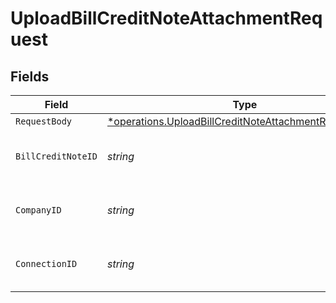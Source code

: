 # UploadBillCreditNoteAttachmentRequest


## Fields

| Field                                                                                                                                | Type                                                                                                                                 | Required                                                                                                                             | Description                                                                                                                          | Example                                                                                                                              |
| ------------------------------------------------------------------------------------------------------------------------------------ | ------------------------------------------------------------------------------------------------------------------------------------ | ------------------------------------------------------------------------------------------------------------------------------------ | ------------------------------------------------------------------------------------------------------------------------------------ | ------------------------------------------------------------------------------------------------------------------------------------ |
| `RequestBody`                                                                                                                        | [*operations.UploadBillCreditNoteAttachmentRequestBody](../../../pkg/models/operations/uploadbillcreditnoteattachmentrequestbody.md) | :heavy_minus_sign:                                                                                                                   | N/A                                                                                                                                  |                                                                                                                                      |
| `BillCreditNoteID`                                                                                                                   | *string*                                                                                                                             | :heavy_check_mark:                                                                                                                   | Unique identifier for a bill credit note.                                                                                            |                                                                                                                                      |
| `CompanyID`                                                                                                                          | *string*                                                                                                                             | :heavy_check_mark:                                                                                                                   | Unique identifier for a company.                                                                                                     | 8a210b68-6988-11ed-a1eb-0242ac120002                                                                                                 |
| `ConnectionID`                                                                                                                       | *string*                                                                                                                             | :heavy_check_mark:                                                                                                                   | Unique identifier for a connection.                                                                                                  | 2e9d2c44-f675-40ba-8049-353bfcb5e171                                                                                                 |